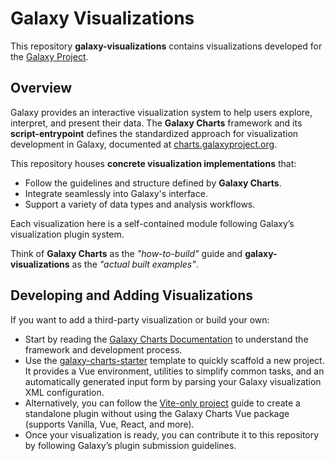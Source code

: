 
# Galaxy Visualizations

This repository **galaxy-visualizations** contains visualizations developed for the [Galaxy Project](https://galaxyproject.org/).

## Overview

Galaxy provides an interactive visualization system to help users explore, interpret, and present their data. The **Galaxy Charts** framework and its **script-entrypoint** defines the standardized approach for visualization development in Galaxy, documented at [charts.galaxyproject.org](https://charts.galaxyproject.org).

This repository houses **concrete visualization implementations** that:
- Follow the guidelines and structure defined by **Galaxy Charts**.
- Integrate seamlessly into Galaxy's interface.
- Support a variety of data types and analysis workflows.

Each visualization here is a self-contained module following Galaxy’s visualization plugin system.

Think of **Galaxy Charts** as the *"how-to-build"* guide and **galaxy-visualizations** as the *"actual built examples"*.

## Developing and Adding Visualizations

If you want to add a third-party visualization or build your own:
- Start by reading the [Galaxy Charts Documentation](https://charts.galaxyproject.org) to understand the framework and development process.
- Use the [galaxy-charts-starter](https://github.com/guerler/galaxy-charts-starter) template to quickly scaffold a new project. It provides a Vue environment, utilities to simplify common tasks, and an automatically generated input form by parsing your Galaxy visualization XML configuration.
- Alternatively, you can follow the [Vite-only project](https://charts.galaxyproject.org/galaxy-charts/content/xml-framework.html#building-a-vite-plugin-vanilla-vue-react-and-more) guide to create a standalone plugin without using the Galaxy Charts Vue package (supports Vanilla, Vue, React, and more).
- Once your visualization is ready, you can contribute it to this repository by following Galaxy’s plugin submission guidelines.
